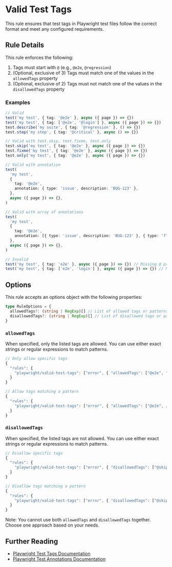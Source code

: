 # Valid Test Tags

This rule ensures that test tags in Playwright test files follow the correct
format and meet any configured requirements.

## Rule Details

This rule enforces the following:

1. Tags must start with `@` (e.g., `@e2e`, `@regression`)
2. (Optional, exclusive of 3) Tags must match one of the values in the
   `allowedTags` property
3. (Optional, exclusive of 2) Tags must not match one of the values in the
   `disallowedTags` property

### Examples

```ts
// Valid
test('my test', { tag: '@e2e' }, async ({ page }) => {})
test('my test', { tag: ['@e2e', '@login'] }, async ({ page }) => {})
test.describe('my suite', { tag: '@regression' }, () => {})
test.step('my step', { tag: '@critical' }, async () => {})

// Valid with test.skip, test.fixme, test.only
test.skip('my test', { tag: '@e2e' }, async ({ page }) => {})
test.fixme('my test', { tag: '@e2e' }, async ({ page }) => {})
test.only('my test', { tag: '@e2e' }, async ({ page }) => {})

// Valid with annotation
test(
  'my test',
  {
    tag: '@e2e',
    annotation: { type: 'issue', description: 'BUG-123' },
  },
  async ({ page }) => {},
)

// Valid with array of annotations
test(
  'my test',
  {
    tag: '@e2e',
    annotation: [{ type: 'issue', description: 'BUG-123' }, { type: 'flaky' }],
  },
  async ({ page }) => {},
)

// Invalid
test('my test', { tag: 'e2e' }, async ({ page }) => {}) // Missing @ prefix
test('my test', { tag: ['e2e', 'login'] }, async ({ page }) => {}) // Missing @ prefix
```

## Options

This rule accepts an options object with the following properties:

```ts
type RuleOptions = {
  allowedTags?: (string | RegExp)[] // List of allowed tags or patterns
  disallowedTags?: (string | RegExp)[] // List of disallowed tags or patterns
}
```

### `allowedTags`

When specified, only the listed tags are allowed. You can use either exact
strings or regular expressions to match patterns.

```ts
// Only allow specific tags
{
  "rules": {
    "playwright/valid-test-tags": ["error", { "allowedTags": ["@e2e", "@regression"] }]
  }
}

// Allow tags matching a pattern
{
  "rules": {
    "playwright/valid-test-tags": ["error", { "allowedTags": ["@e2e", /^@my-tag-\d+$/] }]
  }
}
```

### `disallowedTags`

When specified, the listed tags are not allowed. You can use either exact
strings or regular expressions to match patterns.

```ts
// Disallow specific tags
{
  "rules": {
    "playwright/valid-test-tags": ["error", { "disallowedTags": ["@skip", "@todo"] }]
  }
}

// Disallow tags matching a pattern
{
  "rules": {
    "playwright/valid-test-tags": ["error", { "disallowedTags": ["@skip", /^@temp-/] }]
  }
}
```

Note: You cannot use both `allowedTags` and `disallowedTags` together. Choose
one approach based on your needs.

## Further Reading

- [Playwright Test Tags Documentation](https://playwright.dev/docs/test-annotations#tag-tests)
- [Playwright Test Annotations Documentation](https://playwright.dev/docs/test-annotations)

